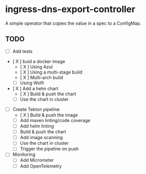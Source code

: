 # ingress-dns-export-controller

A simple operator that copies the value in a spec to a ConfigMap.

## TODO

* [ ] Add tests
* [ X ] buid a docker image
  * [ X ] Using Azul
  * [ X ] Using a multi-stage build
  * [ X ] Multi-arch build
  * [ ] Using Wolfi
* [ X ] Add a helm chart
  * [ X ] Build & push the chart
  * [  ] Use the chart in cluster
* [ ] Create Tekton pipeline
  * [ X ] Build & push the image
  * [  ] Add maven linting/code coverage
  * [  ] Add helm linting
  * [  ] Build & push the chart
  * [  ] Add image scanning
  * [ ] Use the chart in cluster
  * [ ] Trigger the pipeline on push
* [ ] Monitoring
  * [ ] Add Micrometer
  * [ ] Add OpenTelemetry
